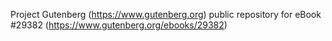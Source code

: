 Project Gutenberg (https://www.gutenberg.org) public repository for eBook #29382 (https://www.gutenberg.org/ebooks/29382)
